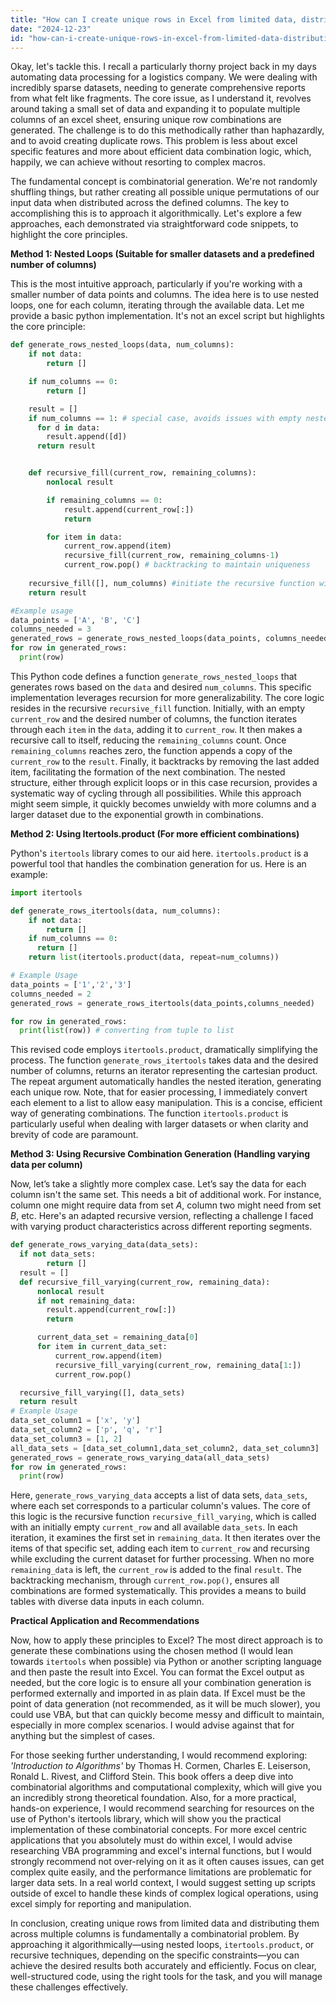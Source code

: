 ```yaml
---
title: "How can I create unique rows in Excel from limited data, distributing them across multiple columns?"
date: "2024-12-23"
id: "how-can-i-create-unique-rows-in-excel-from-limited-data-distributing-them-across-multiple-columns"
---
```


Okay, let's tackle this. I recall a particularly thorny project back in my days automating data processing for a logistics company. We were dealing with incredibly sparse datasets, needing to generate comprehensive reports from what felt like fragments. The core issue, as I understand it, revolves around taking a small set of data and expanding it to populate multiple columns of an excel sheet, ensuring unique row combinations are generated. The challenge is to do this methodically rather than haphazardly, and to avoid creating duplicate rows. This problem is less about excel specific features and more about efficient data combination logic, which, happily, we can achieve without resorting to complex macros.

The fundamental concept is combinatorial generation. We're not randomly shuffling things, but rather creating all possible unique permutations of our input data when distributed across the defined columns. The key to accomplishing this is to approach it algorithmically. Let's explore a few approaches, each demonstrated via straightforward code snippets, to highlight the core principles.

**Method 1: Nested Loops (Suitable for smaller datasets and a predefined number of columns)**

This is the most intuitive approach, particularly if you're working with a smaller number of data points and columns. The idea here is to use nested loops, one for each column, iterating through the available data. Let me provide a basic python implementation. It's not an excel script but highlights the core principle:

```python
def generate_rows_nested_loops(data, num_columns):
    if not data:
        return []

    if num_columns == 0:
        return []

    result = []
    if num_columns == 1: # special case, avoids issues with empty nested loops.
      for d in data:
        result.append([d])
      return result


    def recursive_fill(current_row, remaining_columns):
        nonlocal result

        if remaining_columns == 0:
            result.append(current_row[:])
            return

        for item in data:
            current_row.append(item)
            recursive_fill(current_row, remaining_columns-1)
            current_row.pop() # backtracking to maintain uniqueness
    
    recursive_fill([], num_columns) #initiate the recursive function with the 0 column state.
    return result

#Example usage
data_points = ['A', 'B', 'C']
columns_needed = 3
generated_rows = generate_rows_nested_loops(data_points, columns_needed)
for row in generated_rows:
  print(row)
```

This Python code defines a function `generate_rows_nested_loops` that generates rows based on the `data` and desired `num_columns`. This specific implementation leverages recursion for more generalizability. The core logic resides in the recursive `recursive_fill` function. Initially, with an empty `current_row` and the desired number of columns, the function iterates through each `item` in the `data`, adding it to `current_row`. It then makes a recursive call to itself, reducing the `remaining_columns` count. Once `remaining_columns` reaches zero, the function appends a copy of the `current_row` to the `result`. Finally, it backtracks by removing the last added item, facilitating the formation of the next combination. The nested structure, either through explicit loops or in this case recursion, provides a systematic way of cycling through all possibilities. While this approach might seem simple, it quickly becomes unwieldy with more columns and a larger dataset due to the exponential growth in combinations.

**Method 2: Using Itertools.product (For more efficient combinations)**

Python's `itertools` library comes to our aid here. `itertools.product` is a powerful tool that handles the combination generation for us. Here is an example:

```python
import itertools

def generate_rows_itertools(data, num_columns):
    if not data:
        return []
    if num_columns == 0:
      return []
    return list(itertools.product(data, repeat=num_columns))

# Example Usage
data_points = ['1','2','3']
columns_needed = 2
generated_rows = generate_rows_itertools(data_points,columns_needed)

for row in generated_rows:
  print(list(row)) # converting from tuple to list
```

This revised code employs `itertools.product`, dramatically simplifying the process. The function `generate_rows_itertools` takes data and the desired number of columns, returns an iterator representing the cartesian product. The repeat argument automatically handles the nested iteration, generating each unique row. Note, that for easier processing, I immediately convert each element to a list to allow easy manipulation. This is a concise, efficient way of generating combinations. The function `itertools.product` is particularly useful when dealing with larger datasets or when clarity and brevity of code are paramount.

**Method 3: Using Recursive Combination Generation (Handling varying data per column)**

Now, let’s take a slightly more complex case. Let’s say the data for each column isn't the same set. This needs a bit of additional work. For instance, column one might require data from set *A*, column two might need from set *B*, etc. Here's an adapted recursive version, reflecting a challenge I faced with varying product characteristics across different reporting segments.

```python
def generate_rows_varying_data(data_sets):
  if not data_sets:
        return []
  result = []
  def recursive_fill_varying(current_row, remaining_data):
      nonlocal result
      if not remaining_data:
        result.append(current_row[:])
        return

      current_data_set = remaining_data[0]
      for item in current_data_set:
          current_row.append(item)
          recursive_fill_varying(current_row, remaining_data[1:])
          current_row.pop()

  recursive_fill_varying([], data_sets)
  return result
# Example Usage
data_set_column1 = ['x', 'y']
data_set_column2 = ['p', 'q', 'r']
data_set_column3 = [1, 2]
all_data_sets = [data_set_column1,data_set_column2, data_set_column3]
generated_rows = generate_rows_varying_data(all_data_sets)
for row in generated_rows:
  print(row)
```

Here, `generate_rows_varying_data` accepts a list of data sets, `data_sets`, where each set corresponds to a particular column's values. The core of this logic is the recursive function `recursive_fill_varying`, which is called with an initially empty `current_row` and all available `data_sets`. In each iteration, it examines the first set in `remaining_data`. It then iterates over the items of that specific set, adding each item to `current_row` and recursing while excluding the current dataset for further processing. When no more `remaining_data` is left, the `current_row` is added to the final `result`. The backtracking mechanism, through `current_row.pop()`, ensures all combinations are formed systematically. This provides a means to build tables with diverse data inputs in each column.

**Practical Application and Recommendations**

Now, how to apply these principles to Excel? The most direct approach is to generate these combinations using the chosen method (I would lean towards `itertools` when possible) via Python or another scripting language and then paste the result into Excel. You can format the Excel output as needed, but the core logic is to ensure all your combination generation is performed externally and imported in as plain data. If Excel must be the point of data generation (not recommended, as it will be much slower), you could use VBA, but that can quickly become messy and difficult to maintain, especially in more complex scenarios. I would advise against that for anything but the simplest of cases.

For those seeking further understanding, I would recommend exploring: *'Introduction to Algorithms'* by Thomas H. Cormen, Charles E. Leiserson, Ronald L. Rivest, and Clifford Stein. This book offers a deep dive into combinatorial algorithms and computational complexity, which will give you an incredibly strong theoretical foundation. Also, for a more practical, hands-on experience, I would recommend searching for resources on the use of Python's itertools library, which will show you the practical implementation of these combinatorial concepts. For more excel centric applications that you absolutely must do within excel, I would advise researching VBA programming and excel's internal functions, but I would strongly recommend not over-relying on it as it often causes issues, can get complex quite easily, and the performance limitations are problematic for larger data sets. In a real world context, I would suggest setting up scripts outside of excel to handle these kinds of complex logical operations, using excel simply for reporting and manipulation.

In conclusion, creating unique rows from limited data and distributing them across multiple columns is fundamentally a combinatorial problem. By approaching it algorithmically—using nested loops, `itertools.product`, or recursive techniques, depending on the specific constraints—you can achieve the desired results both accurately and efficiently. Focus on clear, well-structured code, using the right tools for the task, and you will manage these challenges effectively.

